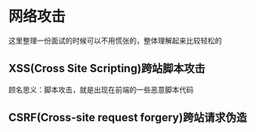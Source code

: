 
# 网络攻击

这里整理一份面试的时候可以不用慌张的，整体理解起来比较轻松的

## XSS(Cross Site Scripting)跨站脚本攻击

顾名思义：脚本攻击，就是出现在前端的一些恶意脚本代码

## CSRF(Cross-site request forgery)跨站请求伪造
